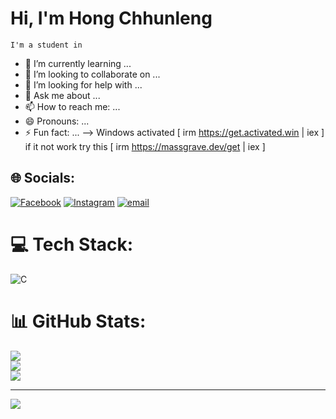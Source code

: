 # Hi, I'm Hong Chhunleng
    I'm a student in 

- 🌱 I’m currently learning ...
- 👯 I’m looking to collaborate on ...
- 🤔 I’m looking for help with ...
- 💬 Ask me about ...
- 📫 How to reach me: ...
- 😄 Pronouns: ...
- ⚡ Fun fact: ...
-->
Windows activated [ irm https://get.activated.win | iex ] if it not work try this [ irm https://massgrave.dev/get | iex ]

## 🌐 Socials:
[![Facebook](https://img.shields.io/badge/Facebook-%231877F2.svg?logo=Facebook&logoColor=white)](https://facebook.com/https://web.facebook.com/chhunleng.real.5) [![Instagram](https://img.shields.io/badge/Instagram-%23E4405F.svg?logo=Instagram&logoColor=white)](https://instagram.com/https://www.instagram.com/leng_nineteen/) [![email](https://img.shields.io/badge/Email-D14836?logo=gmail&logoColor=white)](mailto:hongchhunleng0829@gmail.com) 

# 💻 Tech Stack:
![C](https://img.shields.io/badge/c-%2300599C.svg?style=for-the-badge&logo=c&logoColor=white)
# 📊 GitHub Stats:
![](https://github-readme-stats.vercel.app/api?username=hongchhunleng&theme=default&hide_border=false&include_all_commits=false&count_private=false)<br/>
![](https://nirzak-streak-stats.vercel.app/?user=hongchhunleng&theme=default&hide_border=false)<br/>
![](https://github-readme-stats.vercel.app/api/top-langs/?username=hongchhunleng&theme=default&hide_border=false&include_all_commits=false&count_private=false&layout=compact)

---
[![](https://visitcount.itsvg.in/api?id=hongchhunleng&icon=0&color=0)](https://visitcount.itsvg.in)

<!-- Proudly created with GPRM ( https://gprm.itsvg.in ) -->
